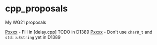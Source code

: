 # cpp_proposals
My WG21 proposals

[Pxxxx](https://yehezkelshb.github.io/cpp_proposals/sg20/D1389-delay-cpp.html) - Fill in [delay.cpp] TODO in D1389
[Pxxxx](https://yehezkelshb.github.io/cpp_proposals/sg20/D1389-no-char8_t-for-you-come-back-one-year.html) - Don't use `char8_t` and `std::u8string` yet in D1389
